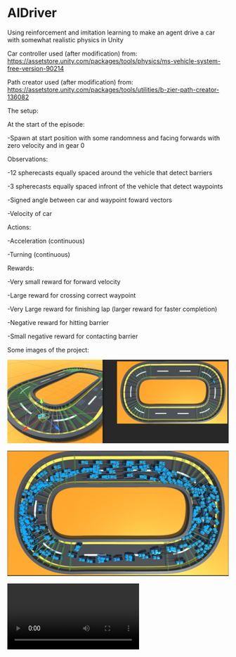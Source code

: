 # AIDriver
Using reinforcement and imitation learning to make an agent drive a car with somewhat realistic physics in Unity

Car controller used (after modification) from: https://assetstore.unity.com/packages/tools/physics/ms-vehicle-system-free-version-90214

Path creator used (after modification) from: https://assetstore.unity.com/packages/tools/utilities/b-zier-path-creator-136082

The setup:

At the start of the episode:

-Spawn at start position with some randomness and facing forwards with zero velocity and in gear 0


Observations:

-12 spherecasts equally spaced around the vehicle that detect barriers

-3 spherecasts equally spaced infront of the vehicle that detect waypoints

-Signed angle between car and waypoint foward vectors

-Velocity of car


Actions:

-Acceleration (continuous)

-Turning (continuous)


Rewards:

-Very small reward for forward velocity

-Large reward for crossing correct waypoint

-Very Large reward for finishing lap (larger reward for faster completion)

-Negative reward for hitting barrier

-Small negative reward for contacting barrier


Some images of the project:

![alt text](https://github.com/Jonathon-A/AIDriver/blob/main/Images/CarRays.png)

![alt text](https://github.com/Jonathon-A/AIDriver/blob/main/Images/CarTraining.png)

![alt text](https://github.com/Jonathon-A/AIDriver/blob/main/Videos/RaceVideo.mp4)
